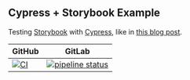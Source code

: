 ## Cypress + Storybook Example

Testing [Storybook](https://storybook.js.org/) with [Cypress](https://www.cypress.io/), like in [this blog post](https://spin.atomicobject.com/2020/07/06/test-storybook-cypress/).

| GitHub                                                                                                                                                                        | GitLab                                                                                                                                                                         |
| ----------------------------------------------------------------------------------------------------------------------------------------------------------------------------- | ------------------------------------------------------------------------------------------------------------------------------------------------------------------------------ |
| [![CI](https://github.com/jrr/cypress-storybook-example/actions/workflows/build.yml/badge.svg)](https://github.com/jrr/cypress-storybook-example/actions/workflows/build.yml) | [![pipeline status](https://gitlab.com/john.ruble/cypress-storybook-example/badges/main/pipeline.svg)](https://gitlab.com/john.ruble/cypress-storybook-example/-/commits/main) |

